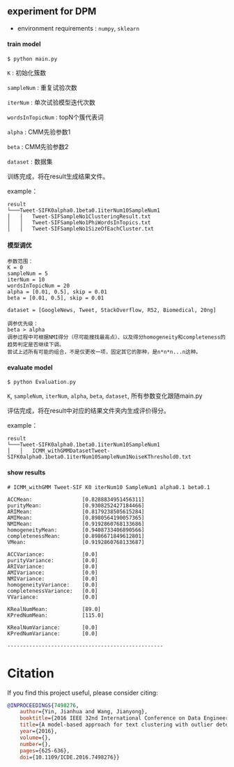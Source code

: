 ## experiment for DPM

* environment requirements : `numpy`, `sklearn`


#### train model
```
$ python main.py
```

`K` : 初始化簇数

`sampleNum` : 重复试验次数

`iterNum` : 单次试验模型迭代次数

`wordsInTopicNum` : topN个簇代表词

`alpha` : CMM先验参数1

`beta` : CMM先验参数2



`dataset` : 数据集

训练完成，将在result生成结果文件。

example：
```
result
└───Tweet-SIFK0alpha0.1beta0.1iterNum10SampleNum1
│   │   Tweet-SIFSampleNo1ClusteringResult.txt
│   │   Tweet-SIFSampleNo1PhiWordsInTopics.txt
│   │   Tweet-SIFSampleNo1SizeOfEachCluster.txt
```


#### 模型调优

```
参数范围：
K = 0
sampleNum = 5
iterNum = 10
wordsInTopicNum = 20
alpha = [0.01, 0.5], skip = 0.01
beta = [0.01, 0.5], skip = 0.01

dataset = [GoogleNews, Tweet, StackOverflow, R52, Biomedical, 20ng]

调参优先级：
beta > alpha
调参过程中可根据NMI得分（尽可能搜找最高点）、以及得分homogeneity和completeness的趋势判定是否继续下调。
尝试上述所有可能的组合，不是仅更改一项，固定其它的那种，是n*n*n...n这种。
```


#### evaluate model
```
$ python Evaluation.py
```
`K`, `sampleNum`, `iterNum`, `alpha`, `beta`, `dataset`, 所有参数变化跟随main.py

评估完成，将在result中对应的结果文件夹内生成评价得分。

example：
```
result
└───Tweet-SIFK0alpha0.1beta0.1iterNum10SampleNum1
│   │   ICMM_withGMMDatasetTweet-SIFK0alpha0.1beta0.1iterNum10SampleNum1NoiseKThreshold0.txt
```


#### show results
```
# ICMM_withGMM Tweet-SIF K0 iterNum10 SampleNum1 alpha0.1 beta0.1 

ACCMean:				[0.8288834951456311]
purityMean:				[0.9308252427184466]
ARIMean:				[0.8179238505615284]
AMIMean:				[0.8980564190057365]
NMIMean:				[0.9192860768133686]
homogeneityMean:		[0.9408733406890566]
completenessMean:		[0.8986671849612801]
VMean:					[0.9192860768133687]

ACCVariance:			[0.0]
purityVariance:			[0.0]
ARIVariance:			[0.0]
AMIVariance:			[0.0]
NMIVariance:			[0.0]
homogeneityVariance:	[0.0]
completenessVariance:	[0.0]
VVariance:				[0.0]

KRealNumMean:			[89.0]
KPredNumMean:			[115.0]

KRealNumVariance:		[0.0]
KPredNumVariance:		[0.0]

--------------------------------------------------

```


# Citation
If you find this project useful, please consider citing:

```bibtex
@INPROCEEDINGS{7498276,  
    author={Yin, Jianhua and Wang, Jianyong},  
    booktitle={2016 IEEE 32nd International Conference on Data Engineering (ICDE)},   
    title={A model-based approach for text clustering with outlier detection},   
    year={2016},  
    volume={},  
    number={},  
    pages={625-636},  
    doi={10.1109/ICDE.2016.7498276}}
```

